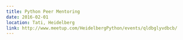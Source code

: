 ```yaml
---
title: Python Peer Mentoring
date: 2016-02-01
location: Tati, Heidelberg
link: http://www.meetup.com/HeidelbergPython/events/qldbglyvdbcb/
---
```

